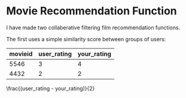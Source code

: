 # Movie Recommendation Function


I have made two collaberative filtering film recommendation functions. 

The first uses a simple similarity score between groups of users:

| movieid     | user_rating | your_rating |
| ----------- | ----------- | ----------- |
| 5546      | 3       |4       |
| 4432   | 2        | 2  |


\frac{(user_rating - your_rating)}{2}
